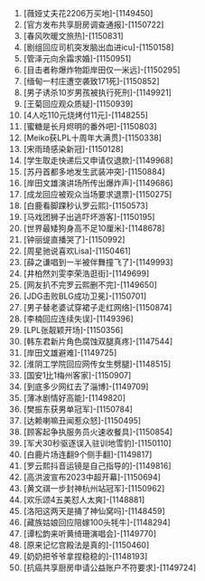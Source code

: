 
1. [薇娅丈夫花2206万买地]-[1149450]
1. [官方发布共享厨房调查通报]-[1150722]
1. [春风吹暖文旅热]-[1150831]
1. [剧组回应司机突发脑出血进icu]-[1150158]
1. [管泽元向余霜求婚]-[1150951]
1. [目击者称爆炸物距岸田仅一米远]-[1150295]
1. [缅甸一村庄遭空袭致171死]-[1150852]
1. [男子诱杀10岁男孩被执行死刑]-[1149921]
1. [王菊回应观众质疑]-[1150939]
1. [4人吃110元烧烤付11元]-[1148255]
1. [蜜糖是长月烬明的番外吧]-[1150803]
1. [Meiko获LPL十周年大满贯]-[1150338]
1. [宋雨琦感染新冠]-[1150128]
1. [学生取走快递后又申请仅退款]-[1149968]
1. [苏丹首都多地发生武装冲突]-[1150884]
1. [岸田文雄演讲场所传出爆炸声]-[1149686]
1. [成龙回应被观众当场要求退票]-[1150275]
1. [白鹿看脚踝秒认罗云熙]-[1150573]
1. [马戏团狮子出逃吓坏游客]-[1150195]
1. [世界最矮狗身高不足10厘米]-[1148678]
1. [钟丽缇直播哭了]-[1150992]
1. [周星驰说喜欢Lisa]-[1150461]
1. [薛之谦唱到一半被伴舞撞飞了]-[1149993]
1. [井柏然刘雯李荣浩逛街]-[1149699]
1. [网友扒不完罗云熙删不完]-[1149650]
1. [JDG击败BLG成功卫冕]-[1150701]
1. [男子替老婆试穿裙子走红网络]-[1150874]
1. [李楠回应连续失误]-[1149396]
1. [LPL张靓颖开场]-[1150356]
1. [韩东君新片角色腐蚀双腿真疼]-[1147544]
1. [岸田文雄避难]-[1149725]
1. [淮阴工学院回应网传女生劈腿]-[1148515]
1. [国安1比1梅州客家]-[1150907]
1. [到底多少网红去了淄博]-[1149709]
1. [薄冰剧情好高能]-[1149820]
1. [樊振东获男单冠军]-[1150784]
1. [达赖喇嘛丑闻惹众怒]-[1150495]
1. [顾客起争执服务员火速收餐具]-[1150854]
1. [军犬30秒驱逐误入驻训地雪豹]-[1150110]
1. [白鹿片场连翻9个侧手翻]-[1149817]
1. [罗云熙抖音运镜是自己指导的]-[1149816]
1. [高洪波宣布2023中超开幕]-[1150694]
1. [黄文祺一步封神杭州站冠军]-[1150962]
1. [欢乐颂4五美怼人太爽]-[1148881]
1. [洛阳这两天是捅了神仙窝吗]-[1148459]
1. [藏族姑娘回应陪嫁100头牦牛]-[1148294]
1. [谭松韵来听黄绮珊演唱会]-[1149770]
1. [原来记忆宫殿法是真的]-[1150460]
1. [奶奶把爷爷拿捏稳稳的]-[1148193]
1. [抗癌共享厨房申请公益账户不符要求]-[1149724]